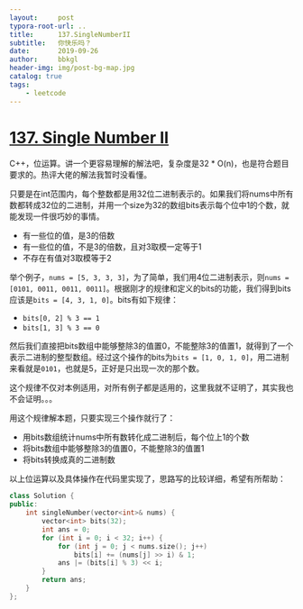 ```yaml
---
layout:     post
typora-root-url: ..
title:      137.SingleNumberII
subtitle:   你快乐吗？
date:       2019-09-26
author:     bbkgl
header-img: img/post-bg-map.jpg
catalog: true
tags:
    - leetcode
---
```


# [137. Single Number II](https://leetcode-cn.com/problems/single-number-ii/)

C++，位运算。讲一个更容易理解的解法吧，复杂度是32 * O(n)，也是符合题目要求的。热评大佬的解法我暂时没看懂。

只要是在int范围内，每个整数都是用32位二进制表示的。如果我们将nums中所有数都转成32位的二进制，并用一个size为32的数组bits表示每个位中1的个数，就能发现一件很巧妙的事情。

- 有一些位的值，是3的倍数
- 有一些位的值，不是3的倍数，且对3取模一定等于1
- 不存在有值对3取模等于2

举个例子，`nums = [5, 3, 3, 3]`，为了简单，我们用4位二进制表示，则`nums = [0101, 0011, 0011, 0011]`。根据刚才的规律和定义的bits的功能，我们得到bits应该是`bits = [4, 3, 1, 0]`。bits有如下规律：

- `bits[0, 2] % 3 == 1`
- `bits[1, 3] % 3 == 0`

然后我们直接把bits数组中能够整除3的值置0，不能整除3的值置1，就得到了一个表示二进制的整型数组。经过这个操作的bits为`bits = [1, 0, 1, 0]`，用二进制来看就是`0101`，也就是5，正好是只出现一次的那个数。

这个规律不仅对本例适用，对所有例子都是适用的，这里我就不证明了，其实我也不会证明。。。

用这个规律解本题，只要实现三个操作就行了：

- 用bits数组统计nums中所有数转化成二进制后，每个位上1的个数
- 将bits数组中能够整除3的值置0，不能整除3的值置1
- 将bits转换成真的二进制数

以上位运算以及具体操作在代码里实现了，思路写的比较详细，希望有所帮助：

```cpp
class Solution {
public:
    int singleNumber(vector<int>& nums) {
        vector<int> bits(32);
        int ans = 0;
        for (int i = 0; i < 32; i++) {
            for (int j = 0; j < nums.size(); j++)
                bits[i] += (nums[j] >> i) & 1;
            ans |= (bits[i] % 3) << i;
        }
        return ans;
    }
};
```







